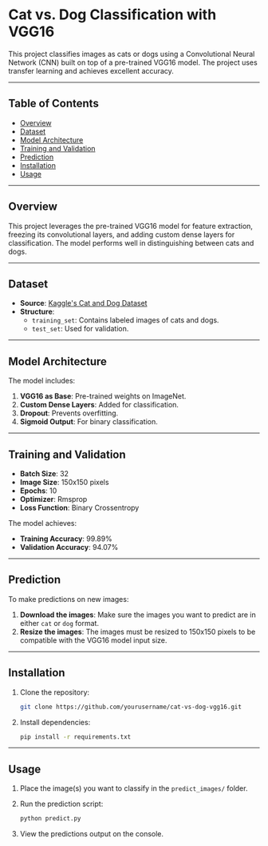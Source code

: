 # Cat vs. Dog Classification with VGG16

This project classifies images as cats or dogs using a Convolutional Neural Network (CNN) built on top of a pre-trained VGG16 model. The project uses transfer learning and achieves excellent accuracy.

---

## Table of Contents

- [Overview](#overview)
- [Dataset](#dataset)
- [Model Architecture](#model-architecture)
- [Training and Validation](#training-and-validation)
- [Prediction](#prediction)
- [Installation](#installation)
- [Usage](#usage)

---

## Overview

This project leverages the pre-trained VGG16 model for feature extraction, freezing its convolutional layers, and adding custom dense layers for classification. The model performs well in distinguishing between cats and dogs.

---

## Dataset

- **Source**: [Kaggle's Cat and Dog Dataset](https://www.kaggle.com/tongpython/cat-and-dog)
- **Structure**:
  - `training_set`: Contains labeled images of cats and dogs.
  - `test_set`: Used for validation.

---

## Model Architecture

The model includes:
1. **VGG16 as Base**: Pre-trained weights on ImageNet.
2. **Custom Dense Layers**: Added for classification.
3. **Dropout**: Prevents overfitting.
4. **Sigmoid Output**: For binary classification.

---

## Training and Validation

- **Batch Size**: 32
- **Image Size**: 150x150 pixels
- **Epochs**: 10
- **Optimizer**: Rmsprop
- **Loss Function**: Binary Crossentropy

The model achieves:
- **Training Accuracy**: 99.89%
- **Validation Accuracy**: 94.07%

---

## Prediction

To make predictions on new images:
1. **Download the images**: Make sure the images you want to predict are in either `cat` or `dog` format.
2. **Resize the images**: The images must be resized to 150x150 pixels to be compatible with the VGG16 model input size.

---

## Installation

1. Clone the repository:
    ```bash
    git clone https://github.com/yourusername/cat-vs-dog-vgg16.git
    ```

2. Install dependencies:
    ```bash
    pip install -r requirements.txt
    ```

---

## Usage

1. Place the image(s) you want to classify in the `predict_images/` folder.
2. Run the prediction script:
    ```bash
    python predict.py
    ```

3. View the predictions output on the console.


